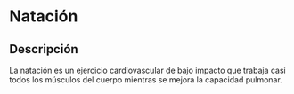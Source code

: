 # Natación
## Descripción
La natación es un ejercicio cardiovascular de bajo impacto que trabaja casi todos los músculos del cuerpo mientras se mejora la capacidad pulmonar.
